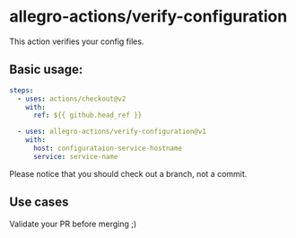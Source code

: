# allegro-actions/verify-configuration

This action verifies your config files.

## Basic usage:

```yaml
steps:
  - uses: actions/checkout@v2
    with:
      ref: ${{ github.head_ref }}

  - uses: allegro-actions/verify-configuration@v1
    with:
      host: configurataion-service-hostname
      service: service-name
```
Please notice that you should check out a branch, not a commit.

## Use cases

Validate your PR before merging ;)
